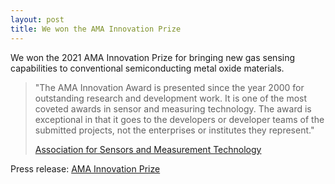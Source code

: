 ```yaml
---
layout: post
title: We won the AMA Innovation Prize
---
```

We won the 2021 AMA Innovation Prize for bringing new gas sensing capabilities to conventional 
semiconducting metal oxide materials.

>"The AMA Innovation Award is presented since the year 2000 for outstanding research and development work. It is one of the most coveted awards in sensor and measuring technology. The award is exceptional in that it goes to the developers or developer teams of the submitted projects, not the enterprises or institutes they represent."
>
>[Association for Sensors and Measurement Technology](https://www.ama-sensorik.de/en/science/ama-innovation-award/) 

Press release:
[AMA Innovation Prize](https://www.ama-sensorik.de/en/science/ama-innovation-award/ama-innovation-award-2021)
